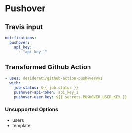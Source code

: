 # Pushover

## Travis input

```yaml
notifications:
  pushover:
    api_key:
      - "api_key_1"
```

## Transformed Github Action

```yaml
- uses: desiderati/github-action-pushover@v1
  with:
    job-status: ${{ job.status }}
    pushover-api-token: api_key_1
    pushover-user-key: ${{ secrets.PUSHOVER_USER_KEY }}
```

### Unsupported Options

- users
- template

